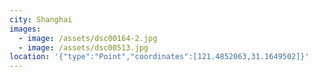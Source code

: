 ```yaml
---
city: Shanghai
images:
  - image: /assets/dsc00164-2.jpg
  - image: /assets/dsc00513.jpg
location: '{"type":"Point","coordinates":[121.4852063,31.1649502]}'
---
```


